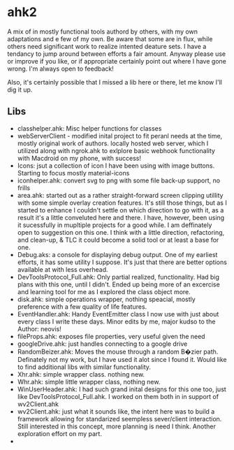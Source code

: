 # ahk2
A mix of in mostly functional tools authord by others, with my own adaptations and e few of my own. Be aware that some are in flux, while others need significant work to realize intented deature sets.  I have a tendancy to jump around between efforts a fair amount.  Anyway please use or improve if you like, or if appropriate certainly point out where I have gone wrong. I'm always open to feedback!  

Also, it's certainly possible that I missed a lib here or there, let me know I'll dig it up.



## Libs
- classhelper.ahk: Misc helper functions for classes
- webServerClient - modified inital project to fit peranl needs at the time, mostly original work of authors. locally hosted web server, which I utilized along with ngrok.ahk to exlplore basic webhook functionality with Macdroid on my phone, with success!
- Icons: jsut a collection of icon I have been using with image buttons. Starting to focus mostly material-icons
- iconhelper.ahk: convert svg to png with some file back-up support, no frills 
- area.ahk: started out as a rather straight-forward screen clipping utillity with some simple overlay creation features. It's still those things, but as I started to enhance I couldn't settle on which direction to go with it, as a result it's a little conveluted here and         there.  I have, however, been using it sucessfully in mupltiple projects for a good while. I am deffinately open to suggestion on this one.  I think with a little direction, refactoring, and clean-up, & TLC it could become a solid tool or at least a base for one.
- Debug.aks: a console for displaying debug output.  One of my earliest efforts, it has some utility I suppose.  It's just that there are better options available at with less overhead.
- DevToolsProtocol_Full.ahk: Only partial realized, functionality.  Had big plans with this one, until I didn't.  Ended up being more of an excercise and learning tool for me as I explored the class object more.
- disk.ahk: simple operations wrapper, nothing speacial, mostly preference with a few quality of life features.
- EventHandler.ahk: Handy EventEmitter class I now use with just about every class I write these days.  Minor edits by me, major kudso to the Author: neovis!
- fileProps.ahk: exposes file properties, very useful given the need
- googleDrive.ahk: just handles connecting to a google drive
- RandomBeizer.ahk: Moves the mouse through a random B�zier path.  Definately not my work, but I have used it alot since I found it.  Would like to find additional libs with similar functionality.
- Xhr.ahk: simple wrapper class. nothing new.
- Whr.ahk: simple little wrapper class, nothing new.
- WinUserHeader.ahk: I had such grand inital designs for this one too, just like DevToolsProtocol_Full.ahk. I worked on them both in in support of wv2Client.ahk
- wv2Client.ahk: just what it sounds like, the intent here was to build a framework allowing for standarized seempless sever/client interaction.  Still interested in this concept, more planning is need I think.  Another exploration effort on my part.
- 

